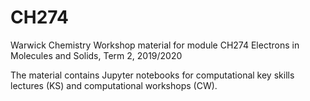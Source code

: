 # CH274
Warwick Chemistry Workshop material for module CH274 Electrons in Molecules and Solids, Term 2, 2019/2020

The material contains Jupyter notebooks for computational key skills lectures (KS) and computational workshops (CW).
